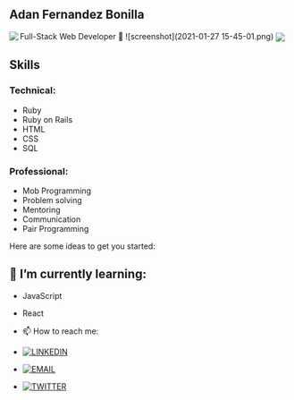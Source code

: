 ## Adan Fernandez Bonilla
Full-Stack Web Developer 👋
![screenshot](2021-01-27 15-45-01.png)
<img align="left" src="https://github-readme-stats.vercel.app/api//?username=balerum03&theme=top-langs" />
<img align="center" src="https://github-readme-stats.vercel.app/api/?username=balerum03&show_icons=true&hide_border=true" />

## Skills
### Technical:
- Ruby
- Ruby on Rails
- HTML
- CSS
- SQL

### Professional:
- Mob Programming
- Problem solving
- Mentoring
- Communication
- Pair Programming

Here are some ideas to get you started:

## 🌱 I’m currently learning:
- JavaScript
- React

- 📫 How to reach me:
- [![LINKEDIN](https://img.shields.io/badge/-LINKEDIN-0077B5?style=for-the-badge&logo=Linkedin&logoColor=white)](https://www.linkedin.com/in/adan-fernandez-bonilla/) <br>
- [![EMAIL](https://img.shields.io/badge/-EMAIL-D14836?style=for-the-badge&logo=Mail.Ru&logoColor=white)](mailto:adaferbon03@gmail.com) <br>
- [![TWITTER](https://img.shields.io/badge/-TWITTER-1DA1F2?style=for-the-badge&logo=Twitter&logoColor=white)](https://twitter.com/balerum03)
